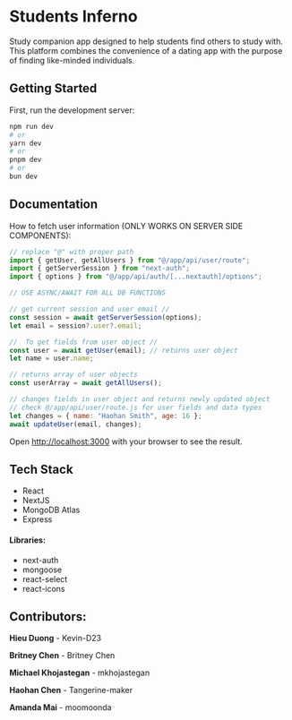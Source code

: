 # Students Inferno

Study companion app designed to help students find others to study with. This platform combines the convenience of a dating app with the purpose of finding like-minded individuals.

## Getting Started

First, run the development server:

```bash
npm run dev
# or
yarn dev
# or
pnpm dev
# or
bun dev
```

## Documentation
How to fetch user information (ONLY WORKS ON SERVER SIDE COMPONENTS):

```javascript
// replace "@" with proper path
import { getUser, getAllUsers } from "@/app/api/user/route";
import { getServerSession } from "next-auth";
import { options } from "@/app/api/auth/[...nextauth]/options";

// USE ASYNC/AWAIT FOR ALL DB FUNCTIONS

// get current session and user email //
const session = await getServerSession(options);
let email = session?.user?.email;

//  To get fields from user object //
const user = await getUser(email); // returns user object
let name = user.name;

// returns array of user objects
const userArray = await getAllUsers();

// changes fields in user object and returns newly updated object
// check @/app/api/user/route.js for user fields and data types
let changes = { name: "Haohan Smith", age: 16 };
await updateUser(email, changes);
```

Open [http://localhost:3000](http://localhost:3000) with your browser to see the result.

## Tech Stack

- React
- NextJS
- MongoDB Atlas
- Express

#### Libraries:
- next-auth
- mongoose
- react-select
- react-icons


## Contributors:

**Hieu Duong** - Kevin-D23

**Britney Chen** - Britney Chen

**Michael Khojastegan** - mkhojastegan

**Haohan Chen** - Tangerine-maker

**Amanda Mai** - moomoonda
